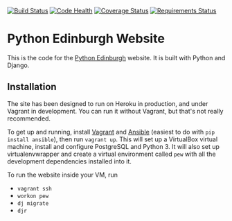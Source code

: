 [![Build Status](https://img.shields.io/travis/python-edinburgh/pythonedinburgh/django-rewrite.svg)](https://travis-ci.org/python-edinburgh/pythonedinburgh)
[![Code Health](https://landscape.io/github/python-edinburgh/pythonedinburgh/django-rewrite/landscape.svg)](https://landscape.io/github/python-edinburgh/pythonedinburgh/django-rewrite)
[![Coverage Status](https://img.shields.io/coveralls/python-edinburgh/pythonedinburgh/django-rewrite.svg)](https://coveralls.io/r/python-edinburgh/pythonedinburgh?branch=django-rewrite)
[![Requirements Status](https://requires.io/github/python-edinburgh/pythonedinburgh/requirements.svg?branch=django-rewrite)](https://requires.io/github/python-edinburgh/pythonedinburgh/requirements/?branch=django-rewrite)

# Python Edinburgh Website

This is the code for the [Python Edinburgh](http://www.pythonedinburgh.org) website. It is built with Python and
Django.


##  Installation

The site has been designed to run on Heroku in production, and under Vagrant
in development. You can run it without Vagrant, but that's not
really recommended.

To get up and running, install
[Vagrant](https://www.vagrantup.com/) and
[Ansible](http://docs.ansible.com/)
(easiest to do with `pip install ansible`), then run `vagrant up`.
This will set up a VirtualBox
virtual machine, install and configure PostgreSQL and Python 3. It will also
set up virtualenvwrapper and create a virtual environment called `pew` with
all the development dependencies installed into it.

To run the website inside your VM, run

* `vagrant ssh`
* `workon pew`
* `dj migrate`
* `djr`
